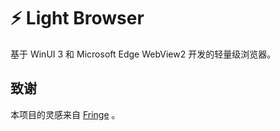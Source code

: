 # ⚡ Light Browser
基于 WinUI 3 和 Microsoft Edge WebView2 开发的轻量级浏览器。

## 致谢
本项目的灵感来自 [Fringe](https://github.com/MSEDGE-CORE/Fringe) 。
